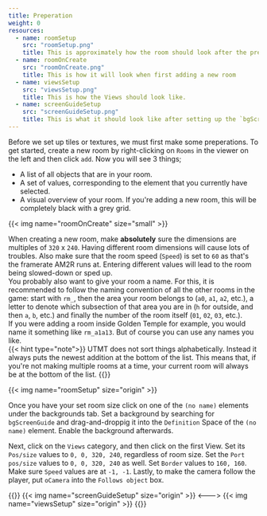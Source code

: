 ```yaml
---
title: Preperation
weight: 0
resources: 
  - name: roomSetup
    src: "roomSetup.png"
    title: This is approximately how the room should look after the preparation
  - name: roomOnCreate
    src: "roomOnCreate.png"
    title: This is how it will look when first adding a new room
  - name: viewsSetup
    src: "viewsSetup.png"
    title: This is how the Views should look like.
  - name: screenGuideSetup
    src: "screenGuideSetup.png"
    title: This is what it should look like after setting up the `bgScreenGuide` element 
---
```


Before we set up tiles or textures, we must first make some preperations. To get started, create a new room by right-clicking on `Rooms` in the viewer on the left and then click `add`. Now you will see 3 things;
- A list of all objects that are in your room.
- A set of values, corresponding to the element that you currently have selected.
- A visual overview of your room. If you're adding a new room, this will be completely black with a grey grid.

{{< img name="roomOnCreate" size="small" >}}

When creating a new room, make __absolutely__ sure the dimensions are multiples of `320` x `240`. Having different room dimensions will cause lots of troubles. Also make sure that the room speed (`Speed`) is set to `60` as that's the framerate AM2R runs at. Entering different values will lead to the room being slowed-down or sped up.  
You probably also want to give your room a name. For this, it is recommended to follow the naming convention of all the other rooms in the game: start with `rm_`, then the area your room belongs to (`a0`, `a1`, `a2`, etc.), a letter to denote which subsection of that area you are in (`h` for outside, and then `a`, `b`, etc.) and finally the number of the room itself (`01`, `02`, `03`, etc.).  
If you were adding a room inside Golden Temple for example, you would name it something like `rm_a1a13`. But of course you can use any names you like.  
{{< hint type="note">}}
UTMT does not sort things alphabetically. Instead it always puts the newest addition at the bottom of the list. This means that, if you're not making multiple rooms at a time, your current room will always be at the bottom of the list.
{{</hint>}}

{{< img name="roomSetup" size="origin" >}}

Once you have your set room size click on one of the `(no name)` elements under the backgrounds tab. Set a background by searching for `bgScreenGuide` and drag-and-droppig it into the `Definition` Space of the `(no name)` element. Enable the background afterwards. 

Next, click on the `Views` category, and then click on the first View. Set its `Pos/size` values to `0, 0, 320, 240`, regardless of room size. Set the `Port pos/size` values to `0, 0, 320, 240` as well. Set `Border` values to `160, 160`. Make sure `Speed` values are at `-1, -1`. Lastly, to make the camera follow the player, put `oCamera` into the `Follows object` box.  

{{<columns>}}
{{< img name="screenGuideSetup" size="origin" >}}
<--->
{{< img name="viewsSetup" size="origin" >}}
{{</columns>}}